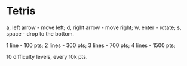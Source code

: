 # Tetris
a, left arrow - move left;
d, right arrow - move right;
w, enter - rotate;
s, space - drop to the bottom.

1 line - 100 pts;
2 lines - 300 pts;
3 lines - 700 pts;
4 lines - 1500 pts;

10 difficulty levels, every 10k pts.
